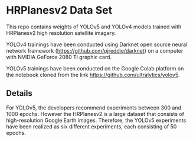 # HRPlanesv2 Data Set
This repo contains weights of YOLOv5 and YOLOv4 models trained with HRPlanesv2 high resolution satellite imagery.

YOLOv4 trainings have been conducted using Darknet  open source neural network framework (https://github.com/pjreddie/darknet) on a computer with NVIDIA GeForce 2080 Ti graphic card.


YOLOv5 trainings have been conducted on the Google Colab platform on the notebook cloned from the link https://github.com/ultralytics/yolov5.

</div>

## <div align="left">Details</div>
For YOLOv5, the developers recommend experiments between 300 and 1000 epochs. However the HRPlanesv2 is a large dataset that consists of high-resolution Google Earth images. Therefore, the YOLOv5 experiments have been realized as six different experiments, each consisting of 50 epochs.

